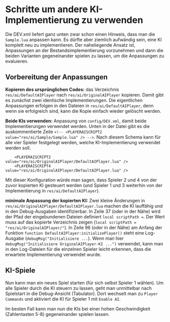 # Schritte um andere KI-Implementierung zu verwenden

Die DEV.xml liefert ganz unten zwar schon einen Hinweis, dass man die `Sample.lua` anpassen kann.
Es dürfte aber ziemlich aufwändig sein, eine KI komplett neu zu implementieren.
Der naheliegende Ansatz ist, Anpassungen an der Bestandsimplementierung vorzunehmen und dann die beiden Varianten gegeneinander spielen zu lassen, um die Anpassungen zu evaluieren.

## Vorbereitung der Anpassungen

**Kopieren des ursprünglichen Codes:** das Verzeichnis `res/ai/DefaultAIPlayer` nach `res/ai/OriginalAIPlayer` kopieren.
Damit gibt es zunächst zwei identische Implementierungen.
Die eigentlichen Anpassungen erfolgen in den Dateien in `res/ai/DefaultAIPlayer`, denn wenn sie erfolgreich sind, kann die Kopie einfach wieder gelöscht werden.

**Beide KIs verwenden:** Anpassung von `config/DEV.xml`, damit beide Implementierungen verwendet werden.
Unten in der Datei gibt es die auskommentierte Zeile `<!-- <PLAYERAISCRIPT2 value="res/ai/Sample/Sample.lua" /> -->`.
Nach diesem Schema kann für alle vier Spieler festgelegt werden, welche KI-Implementierung verwendet werden soll.

```
	<PLAYERAISCRIPT2 value="res/ai/OriginalAIPlayer/DefaultAIPlayer.lua" />
	<PLAYERAISCRIPT4 value="res/ai/OriginalAIPlayer/DefaultAIPlayer.lua" />
```
Mit dieser Konfiguration würde man sagen, dass Spieler 2 und 4 von der zuvor kopierten KI gesteuert werden (und Spieler 1 und 3 weiterhin von der Implementierung in `res/ai/DefaultAIPlayer`).

**minimale Anpassung der kopierten KI:** Zwei kleine Änderungen in `res/ai/OriginalAIPlayer/DefaultAIPlayer.lua` machen die KI lauffähig und in den Debug-Ausgaben identifizierbar.
In Zeile 37 (oder in der Nähe) wird der Pfad der eingebundenen Dateien definiert `local scriptPath =`.
Der Wert muss auf das kopierte Verzeichnis zeigen (`local scriptPath = "res/ai/OriginalAIPlayer/"`).
In Zeile 96 (oder in der Nähe) am Anfang der Funktion `function DefaultAIPlayer:initializePlayer()` steht eine Log-Ausgabe (`debugMsg("Initialisiere ...`).
Wenn man hier `debugMsg("Initialisiere OriginalAIPlayer-KI ...")` verwendet, kann man in den Log-Dateien für die einzelnen Spieler leicht erkennen, dass die erwartete Implementierung verwendet wurde.

## KI-Spiele

Nun kann man ein neues Spiel starten (für sich selbst Spieler 1 wählen).
Um alle Spieler durch die KI steuern zu lassen, geht man unmittelbar nach Spielstart in die Debug-Ansicht (Tabulator).
Dort wechselt man zu `Player Commands` und aktiviert die KI für Spieler 1 mit `Enable AI`.

Im besten Fall kann man nun die KIs bei einer hohen Geschwindigkeit (Zahlentasten 5-8) gegeneinander spielen lassen.